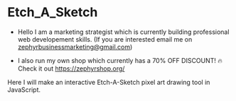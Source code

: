 # Etch_A_Sketch
- Hello I am a marketing strategist which is currently building professional web developement skills. (If you are interested email me on zephyrbusinessmarketing@gmail.com)

- I also run my own shop which currently has a 70% OFF DISCOUNT! 🔥 Check it out https://zephyrshop.org/

Here I will make an interactive Etch-A-Sketch pixel art drawing tool in JavaScript.
